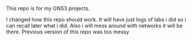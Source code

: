  This repo is for my GNS3 projects.

I changed how this repo should work. It will have just logs of labs i did so i can recall later what i did. Also i will mess around with networks it will be there. Previous version of this repo was too messy
